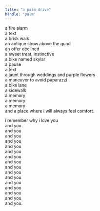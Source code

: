 ```yaml
---
title: "a palm drive"
handle: "palm"
---
```


a fire alarm <br>
a text <br>
a brisk walk <br>
an antique show above the quad <br>
an offer declined <br>
a sweet treat, instinctive <br>
a bike named skylar <br>
a pause <br>
a text <br>
a jaunt through weddings and purple flowers <br>
a maneuver to avoid paparazzi <br>
a bike lane <br>
a sidewalk <br>
a memory <br>
a memory <br>
a memory <br>
and a place where i will always feel comfort.

i remember why i love you <br>
and you <br>
and you <br>
and you <br>
and you <br>
and you <br>
and you <br>
and you <br>
and you <br>
and you <br>
and you <br>
and you <br>
and you <br>
and you <br>
and you <br>
and you <br>
and you.